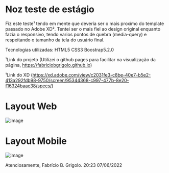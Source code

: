 # Noz teste de estágio
Fiz este teste¹ tendo em mente que devería ser o mais proxímo do template passado no Adobe XD².
Tentei ser o mais fiel ao design original enquanto fazia o responsivo, tendo varios pontos de quebra (media-query) e respeitando o tamanho da tela do usuário final.

Tecnologias utilizadas:
HTML5
CSS3
Boostrap5.2.0

¹Link do projeto
(Utilizei o github pages para facilitar na visualização da página,
https://fabriciobgrigolo.github.io)

¹Link do XD
(https://xd.adobe.com/view/c2031fe3-c8be-40e7-b5e2-413a292fdb98-9750/screen/95344368-c997-477b-8e20-f16324baae38/specs/)


# Layout Web
![image](https://user-images.githubusercontent.com/72279467/172498052-afdc7110-43e8-43be-aba8-7e0923d0a598.png)

# Layout Mobile
![image](https://user-images.githubusercontent.com/72279467/172498162-458dddd3-673b-4d42-90e3-cf1ec492b0a5.png)


Atenciosamente, Fabrício B. Grigolo.
20:23 07/06/2022
